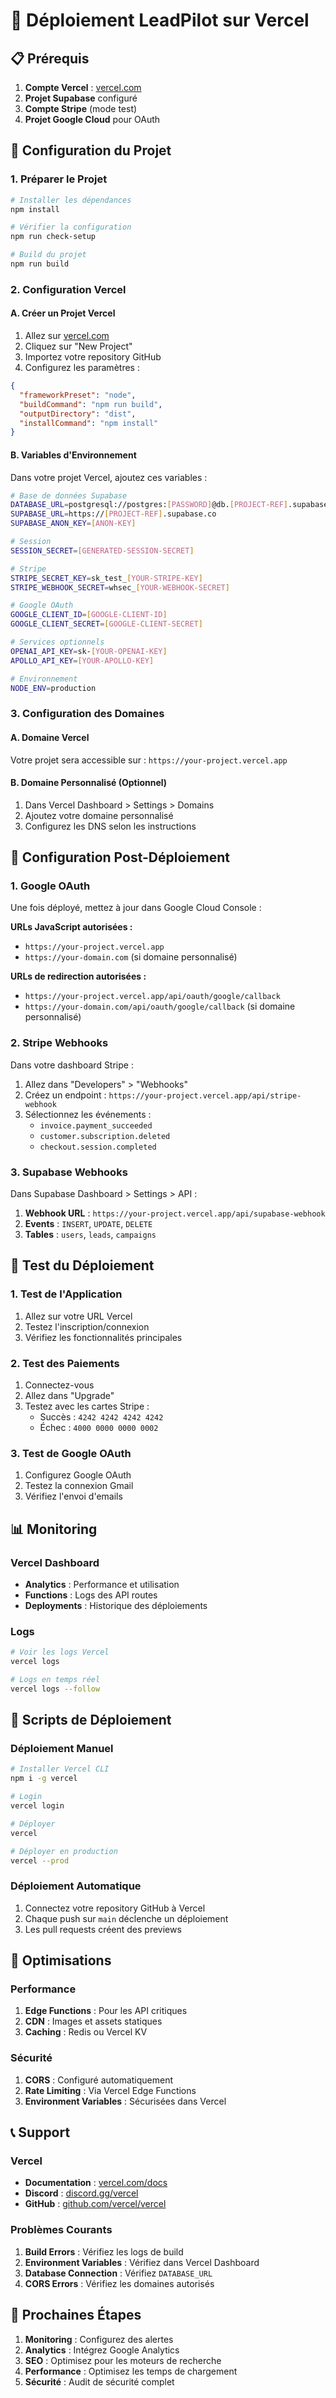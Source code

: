 # 🚀 Déploiement LeadPilot sur Vercel

## 📋 Prérequis

1. **Compte Vercel** : [vercel.com](https://vercel.com)
2. **Projet Supabase** configuré
3. **Compte Stripe** (mode test)
4. **Projet Google Cloud** pour OAuth

## 🔧 Configuration du Projet

### 1. Préparer le Projet

```bash
# Installer les dépendances
npm install

# Vérifier la configuration
npm run check-setup

# Build du projet
npm run build
```

### 2. Configuration Vercel

#### A. Créer un Projet Vercel

1. Allez sur [vercel.com](https://vercel.com)
2. Cliquez sur "New Project"
3. Importez votre repository GitHub
4. Configurez les paramètres :

```json
{
  "frameworkPreset": "node",
  "buildCommand": "npm run build",
  "outputDirectory": "dist",
  "installCommand": "npm install"
}
```

#### B. Variables d'Environnement

Dans votre projet Vercel, ajoutez ces variables :

```bash
# Base de données Supabase
DATABASE_URL=postgresql://postgres:[PASSWORD]@db.[PROJECT-REF].supabase.co:5432/postgres
SUPABASE_URL=https://[PROJECT-REF].supabase.co
SUPABASE_ANON_KEY=[ANON-KEY]

# Session
SESSION_SECRET=[GENERATED-SESSION-SECRET]

# Stripe
STRIPE_SECRET_KEY=sk_test_[YOUR-STRIPE-KEY]
STRIPE_WEBHOOK_SECRET=whsec_[YOUR-WEBHOOK-SECRET]

# Google OAuth
GOOGLE_CLIENT_ID=[GOOGLE-CLIENT-ID]
GOOGLE_CLIENT_SECRET=[GOOGLE-CLIENT-SECRET]

# Services optionnels
OPENAI_API_KEY=sk-[YOUR-OPENAI-KEY]
APOLLO_API_KEY=[YOUR-APOLLO-KEY]

# Environnement
NODE_ENV=production
```

### 3. Configuration des Domaines

#### A. Domaine Vercel

Votre projet sera accessible sur : `https://your-project.vercel.app`

#### B. Domaine Personnalisé (Optionnel)

1. Dans Vercel Dashboard > Settings > Domains
2. Ajoutez votre domaine personnalisé
3. Configurez les DNS selon les instructions

## 🔐 Configuration Post-Déploiement

### 1. Google OAuth

Une fois déployé, mettez à jour dans Google Cloud Console :

**URLs JavaScript autorisées :**
- `https://your-project.vercel.app`
- `https://your-domain.com` (si domaine personnalisé)

**URLs de redirection autorisées :**
- `https://your-project.vercel.app/api/oauth/google/callback`
- `https://your-domain.com/api/oauth/google/callback` (si domaine personnalisé)

### 2. Stripe Webhooks

Dans votre dashboard Stripe :

1. Allez dans "Developers" > "Webhooks"
2. Créez un endpoint : `https://your-project.vercel.app/api/stripe-webhook`
3. Sélectionnez les événements :
   - `invoice.payment_succeeded`
   - `customer.subscription.deleted`
   - `checkout.session.completed`

### 3. Supabase Webhooks

Dans Supabase Dashboard > Settings > API :

1. **Webhook URL** : `https://your-project.vercel.app/api/supabase-webhook`
2. **Events** : `INSERT`, `UPDATE`, `DELETE`
3. **Tables** : `users`, `leads`, `campaigns`

## 🧪 Test du Déploiement

### 1. Test de l'Application

1. Allez sur votre URL Vercel
2. Testez l'inscription/connexion
3. Vérifiez les fonctionnalités principales

### 2. Test des Paiements

1. Connectez-vous
2. Allez dans "Upgrade"
3. Testez avec les cartes Stripe :
   - Succès : `4242 4242 4242 4242`
   - Échec : `4000 0000 0000 0002`

### 3. Test de Google OAuth

1. Configurez Google OAuth
2. Testez la connexion Gmail
3. Vérifiez l'envoi d'emails

## 📊 Monitoring

### Vercel Dashboard

- **Analytics** : Performance et utilisation
- **Functions** : Logs des API routes
- **Deployments** : Historique des déploiements

### Logs

```bash
# Voir les logs Vercel
vercel logs

# Logs en temps réel
vercel logs --follow
```

## 🔧 Scripts de Déploiement

### Déploiement Manuel

```bash
# Installer Vercel CLI
npm i -g vercel

# Login
vercel login

# Déployer
vercel

# Déployer en production
vercel --prod
```

### Déploiement Automatique

1. Connectez votre repository GitHub à Vercel
2. Chaque push sur `main` déclenche un déploiement
3. Les pull requests créent des previews

## 🚀 Optimisations

### Performance

1. **Edge Functions** : Pour les API critiques
2. **CDN** : Images et assets statiques
3. **Caching** : Redis ou Vercel KV

### Sécurité

1. **CORS** : Configuré automatiquement
2. **Rate Limiting** : Via Vercel Edge Functions
3. **Environment Variables** : Sécurisées dans Vercel

## 📞 Support

### Vercel

- **Documentation** : [vercel.com/docs](https://vercel.com/docs)
- **Discord** : [discord.gg/vercel](https://discord.gg/vercel)
- **GitHub** : [github.com/vercel/vercel](https://github.com/vercel/vercel)

### Problèmes Courants

1. **Build Errors** : Vérifiez les logs de build
2. **Environment Variables** : Vérifiez dans Vercel Dashboard
3. **Database Connection** : Vérifiez `DATABASE_URL`
4. **CORS Errors** : Vérifiez les domaines autorisés

## 🎯 Prochaines Étapes

1. **Monitoring** : Configurez des alertes
2. **Analytics** : Intégrez Google Analytics
3. **SEO** : Optimisez pour les moteurs de recherche
4. **Performance** : Optimisez les temps de chargement
5. **Sécurité** : Audit de sécurité complet 